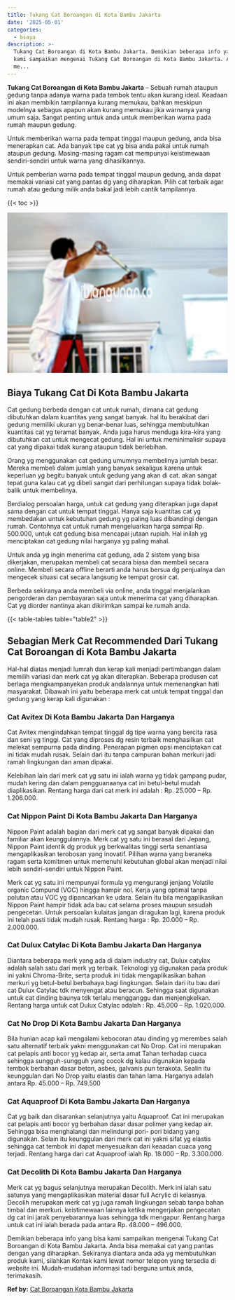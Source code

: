 ```yaml
---
title: Tukang Cat Boroangan di Kota Bambu Jakarta
date: '2025-05-01'
categories:
  - biaya
description: >-
  Tukang Cat Boroangan di Kota Bambu Jakarta. Demikian beberapa info yang bisa
  kami sampaikan mengenai Tukang Cat Boroangan di Kota Bambu Jakarta. Anda bisa
  me...
---
```


**Tukang Cat Boroangan di Kota Bambu Jakarta** – Sebuah rumah ataupun gedung tanpa adanya warna pada tembok tentu akan kurang ideal. Keadaan ini akan membikin tampilannya kurang memukau, bahkan meskipun modelnya sebagus apapun akan kurang memukau jika warnanya yang umum saja. Sangat penting untuk anda untuk memberikan warna pada rumah maupun gedung.

Untuk memberikan warna pada tempat tinggal maupun gedung, anda bisa menerapkan cat. Ada banyak tipe cat yg bisa anda pakai untuk rumah ataupun gedung. Masing-masing ragam cat mempunyai keistimewaan sendiri-sendiri untuk warna yang dihasilkannya.

Untuk pemberian warna pada tempat tinggal maupun gedung, anda dapat memakai variasi cat yang pantas dg yang diharapkan. Pilih cat terbaik agar rumah atau gedung milik anda bakal jadi lebih cantik tampilannya.

{{< toc >}}

![Tukang Cat Boroangan di Kota Bambu Jakarta](/images/jasa-cat-murah17.png)

## Biaya Tukang Cat Di Kota Bambu Jakarta

Cat gedung berbeda dengan cat untuk rumah, dimana cat gedung dibutuhkan dalam kuantitas yang sangat banyak. hal itu berakibat dari gedung memiliki ukuran yg benar-benar luas, sehingga membutuhkan kuantitas cat yg teramat banyak. Anda juga harus menduga kira-kira yang dibutuhkan cat untuk mengecat gedung. Hal ini untuk meminimalisir supaya cat yang dipakai tidak kurang ataupun tidak berlebihan.

Orang yg menggunakan cat gedung umumnya membelinya jumlah besar. Mereka membeli dalam jumlah yang banyak sekaligus karena untuk keperluan yg begitu banyak untuk gedung yang akan di cat. akan sangat tepat guna kalau cat yg dibeli sangat dari perhitungan supaya tidak bolak-balik untuk membelinya.

Berdialog persoalan harga, untuk cat gedung yang diterapkan juga dapat sama dengan cat untuk tempat tinggal. Hanya saja kuantitas cat yg membedakan untuk kebutuhan gedung yg paling luas dibandingi dengan rumah. Contohnya cat untuk rumah mengeluarkan harga sampai Rp. 500.000, untuk cat gedung bisa mencapai jutaan rupiah. Hal inilah yg menciptakan cat gedung nilai harganya yg paling mahal.

Untuk anda yg ingin menerima cat gedung, ada 2 sistem yang bisa dikerjakan, merupakan membeli cat secara biasa dan membeli secara online. Membeli secara offline berarti anda harus bersua dg penjualnya dan mengecek situasi cat secara langsung ke tempat grosir cat.

Berbeda sekiranya anda membeli via online, anda tinggal menjalankan pengorderan dan pembayaran saja untuk menerima cat yang diharapkan. Cat yg diorder nantinya akan dikirimkan sampai ke rumah anda.

{{< table-tables table="table2" >}}

## Sebagian Merk Cat Recommended Dari Tukang Cat Boroangan di Kota Bambu Jakarta

Hal-hal diatas menjadi lumrah dan kerap kali menjadi pertimbangan dalam memilih variasi dan merk cat yg akan diterapkan. Beberapa produsen cat berlaga mengkampanyekan produk andalannya untuk memenangkan hati masyarakat. Dibawah ini yaitu beberapa merk cat untuk tempat tinggal dan gedung yang kerap kali digunakan :

### Cat Avitex Di Kota Bambu Jakarta Dan Harganya

Cat Avitex mengindahkan tempat tinggal dg tipe warna yang bercita rasa dan seni yg tinggi. Cat yang diproses dg resin terbaik menghasilkan cat melekat sempurna pada dinding. Penerapan pigmen opsi menciptakan cat ini tidak mudah rusak. Selain dari itu tanpa campuran bahan merkuri jadi ramah lingkungan dan aman dipakai.

Kelebihan lain dari merk cat yg satu ini ialah warna yg tidak gampang pudar, mudah kering dan dalam pengguanaanya cat ini betul-betul mudah diaplikasikan. Rentang harga dari cat merk ini adalah : Rp. 25.000 – Rp. 1.206.000.

### Cat Nippon Paint Di Kota Bambu Jakarta Dan Harganya

Nippon Paint adalah bagian dari merk cat yg sangat banyak dipakai dan familiar akan keunggulannya. Merk cat yg satu ini berasal dari Jepang, Nippon Paint identik dg produk yg berkwalitas tinggi serta senantiasa mengaplikasikan terobosan yang inovatif. Pilihan warna yang beraneka ragam serta komitmen untuk memenuhi kebutuhan global akan menjadi nilai lebih sendiri-sendiri untuk Nippon Paint.

Merk cat yg satu ini mempunyai formula yg mengurangi jenjang Volatile organic Compund (VOC) hingga hampir nol. Kerja yang optimal tanpa polutan atau VOC yg dipancarkan ke udara. Selain itu bila mengaplikasikan Nippon Paint hampir tidak ada bau cat selama proses maupun sesudah pengecetan. Untuk persoalan kulaitas jangan diragukan lagi, karena produk ini telah pasti tidak mudah rusak. Rentang harga : Rp. 20.000 – Rp. 2.000.000.

### Cat Dulux Catylac Di Kota Bambu Jakarta Dan Harganya

Diantara beberapa merk yang ada di dalam industry cat, Dulux catylax adalah salah satu dari merk yg terbaik. Teknologi yg digunakan pada produk ini yakni Chroma-Brite, serta produk ini tidak mengaplikasikan bahan merkuri yg betul-betul berbahaya bagi lingkungan. Selain dari itu bau dari cat Dulux Catylac tdk menyengat atau beracun. Sehingga saat digunakan untuk cat dinding baunya tdk terlalu mengganggu dan menjengkelkan. Rentang harga untuk cat Dulux Catylac adalah : Rp. 45.000 – Rp. 1.020.000.

### Cat No Drop Di Kota Bambu Jakarta Dan Harganya

Bila hunian acap kali mengalami kebocoran atau dinding yg merembes salah satu alternatif terbaik yakni menggunakan cat No Drop. Cat ini merupakan cat pelapis anti bocor yg kedap air, serta amat Tahan terhadap cuaca sehingga sungguh-sungguh yang cocok dg kalau digunakan kepada tembok berbahan dasar beton, asbes, galvanis pun terakota. Sealin itu keunggulan dari No Drop yaitu elastis dan tahan lama. Harganya adalah antara Rp. 45.000 – Rp. 749.500

### Cat Aquaproof Di Kota Bambu Jakarta Dan Harganya

Cat yg baik dan disarankan selanjutnya yaitu Aquaproof. Cat ini merupakan cat pelapis anti bocor yg berbahan dasar dasar polimer yang kedap air. Sehingga bisa menghalangi dan melindungi pori- pori bidang yang digunakan. Selain itu keunggulan dari merk cat ini yakni sifat yg elastis sehingga cat tembok ini dapat menyesuaikan dari keaadan cuaca yang terjadi. Rentang harga dari cat Aquaproof ialah Rp. 18.000 – Rp. 3.300.000.

### Cat Decolith Di Kota Bambu Jakarta Dan Harganya

Merk cat yg bagus selanjutnya merupakan Decolith. Merk ini ialah satu satunya yang mengaplikasikan material dasar full Acrylic di kelasnya. Decolih merupakan merk cat yg juga ramah lingkungan sebab tanpa bahan timbal dan merkuri. keistimewaan lainnya ketika mengerjakan pengecatan dg cat ini jarak penyebarannya luas sehingga tdk mengapur. Rentang harga untuk cat ini ialah berada pada antara Rp. 48.000 – 496.000.

Demikian beberapa info yang bisa kami sampaikan mengenai Tukang Cat Boroangan di Kota Bambu Jakarta. Anda bisa memakai cat yang pantas dengan yang diharapkan. Sekiranya diantara anda ada yg membutuhkan produk kami, silahkan Kontak kami lewat nomor telepon yang tersedia di website ini. Mudah-mudahan informasi tadi berguna untuk anda, terimakasih.

**Ref by:** [Cat Boroangan Kota Bambu Jakarta](https://id.wikipedia.org/wiki/Cat)
